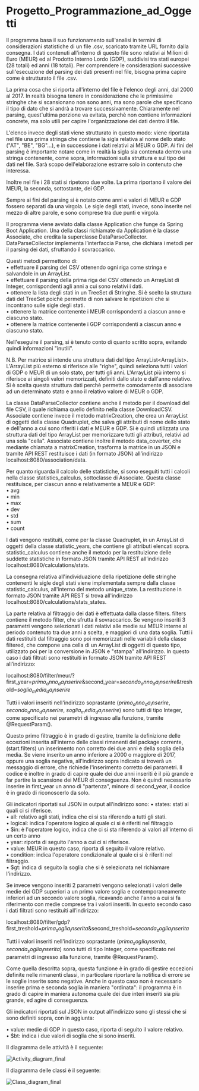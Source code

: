 # Progetto_Programmazione_ad_Oggetti


Il programma basa il suo funzionamento sull'analisi in termini di considerazioni statistiche di un file .csv, scaricato tramite URL fornito dalla consegna. I dati contenuti all'interno di questo file sono relativi ai Milioni di Euro (MEUR) ed al Prodotto Interno Lordo (GDP), suddivisi tra stati europei (28 totali) ed anni (18 totali).
Per comprendere le considerazioni successive sull'esecuzione del parsing dei dati presenti nel file, bisogna prima capire come è strutturato il file .csv.

La prima cosa che si riporta all'interno del file è l'elenco degli anni, dal 2000 al 2017. In realtà bisogna tenere in considerazione che le primissime stringhe che si scansionano non sono anni, ma sono parole che specificano il tipo di dato che si andrà a trovare successivamente. Chiaramente nel parsing, quest'ultima porzione va evitata, perchè non contiene informazioni concrete, ma solo utili per capire l'organizzazione dei dati dentro il file. 

L'elenco invece degli stati viene strutturato in questo modo: viene riportata nel file una prima stringa che contiene la sigla relativa al nome dello stato ("AT", "BE", "BG"...), e in successione i dati relativi ai MEUR o GDP. Ai fini del parsing è importante notare come in realtà la sigla sia contenuta dentro una stringa contenente, come sopra, informazioni sulla struttura e sul tipo dei dati nel file. Sarà scopo dell'elaborazione estrarre solo in contenuto che interessa.

Inoltre nel file i 28 stati si ripetono due volte. La prima riportano il valore dei MEUR, la seconda, sottostante, dei GDP.

Sempre ai fini del parsing si è notato come anni e valori di MEUR e GDP fossero separati da una virgola. Le sigle degli stati, invece, sono inserite nel mezzo di altre parole, e sono comprese tra due punti e virgola.

Il programma viene avviato dalla classe Application che funge da Spring Boot Application.
Una della classi richiamate da Application è la classe Associate, che eredita la superclasse DataParseCollector. 
DataParseCollector implementa l’interfaccia Parse, che dichiara i metodi per il parsing dei dati, sfruttando il sovraccarico.

Questi metodi permettono di:<br/>
•	effettuare il parsing del CSV ottenendo ogni riga come stringa e salvandole in un ArrayList.<br/>
•	effettuare il parsing della prima riga del CSV ottenedo un ArrayList di Integer, corrispondenti agli anni a cui sono relativi i dati.<br/>
•	ottenere la lista degli stati in un TreeSet di Stringhe. Si è scelto la struttura dati del TreeSet poichè permette di non salvare le ripetizioni che si incontrano sulle sigle degli stati.<br/>
•	ottenere la matrice contenente i MEUR corrispondenti a ciascun anno e ciascuno stato.<br/>
•	ottenere la matrice contenente i GDP corrispondenti a ciascun anno e ciascuno stato.<br/>

Nell'eseguire il parsing, si è tenuto conto di quanto scritto sopra, evitando quindi informazioni "inutili".

N.B. Per matrice si intende una struttura dati del tipo ArrayList<ArrayList<Float>>. L'ArrayList più esterno si riferisce alle "righe", quindi seleziona tutti i valori di GDP o MEUR di un solo stato, per tutti gli anni. L'ArrayList più interno si riferisce ai singoli valori memorizzati, definiti dallo stato e dall'anno relativo. Si è scelta questa struttura dati perchè permette comodamente di associare ad un determinato stato e anno il relativo valore di MEUR o GDP.
  
La classe DataParseCollector contiene anche il metodo per il download del file CSV, il quale richiama quello definito nella classe DownloadCSV. Associate contiene invece il metodo matrixCreation, che crea un ArrayList di oggetti della classe Quadruplet, che salva gli attributi di nome dello stato e dell'anno a cui sono riferiti i dati e MEUR e GDP. Si è quindi utilizzata una struttura dati del tipo ArrayList<Quadruplet> per memorizzare tutti gli attributi, relativi ad una sola "cella". 
Associate contiene inoltre il metodo data_coverter, che mediante chiamata a matrixCreation, trasforma la matrice in un JSON e tramite API REST restituisce i dati (in formato JSON) all’indirizzo localhost:8080/association/data.
 
Per quanto riguarda il calcolo delle statistiche, si sono eseguiti tutti i calcoli nella classe statistics_calculus, sottoclasse di Associate. Questa classe restituisce, per ciascun anno e relativamente a MEUR e GDP:<br/>
•	avg<br/>
•	min<br/>
•	max<br/>
•	dev<br/>
•	std<br/>
•	sum<br/>
•	count<br/>

I dati vengono restituiti, come per la classe Quadruplet, in un ArrayList di oggetti della classe statistic_years, che contiene gli attributi elencati sopra.
statistic_calculus contiene anche il metodo per la restituizione delle suddette statistiche in formato JSON tramite API REST all’indirizzo localhost:8080/calculations/stats.

La consegna relativa all'individuazione della ripetizione delle stringhe contenenti le sigle degli stati viene implementata sempre dalla classe statistic_calculus, all'interno del metodo unique_state. La restituzione in formato JSON tramite API REST si trova all'indirizzo localhost:8080/calculations/stats_states.

La parte relativa al filtraggio dei dati è effettuata dalla classe filters.
filters contiene il metodo filter, che sfrutta il sovraccarico. Se vengono inseriti 3 parametri vengono selezionati i dati relativi alle medie sui MEUR interne al periodo contenuto tra due anni a scelta, e maggiori di una data soglia. 
Tutti i dati restituiti dal filtraggio sono poi memorizzati nelle variabili della classe filtered, che compone una cella di un ArrayList di oggetti di questo tipo, utilizzato poi per la conversione in JSON e "stampa" all'indirizzo.
In questo caso i dati filtrati sono restituiti in formato JSON tramite API REST all’indirizzo:

localhost:8080/filter/meur/?first_year=$primo_anno_da_inserire$&second_year=$secondo_anno_da_inserire$&treshold=$soglia_media_da_inserire$

Tutti i valori inseriti nell'indirizzo soprastante ($primo_anno_da_inserire$, $secondo_anno_da_inserire$, $soglia_media_da_inserire$) sono tutti di tipo Integer, come specificato nei parametri di ingresso alla funzione, tramite @RequestParam().

Questo primo filtraggio è in grado di gestire, tramite la definizione delle eccezioni inserita all'interno delle classi rimanenti del package corrente, (start.filters) un inserimento non corretto dei due anni e della soglia della media.
Se viene inserito un anno inferiore a 2000 o maggiore di 2017, oppure una soglia negativa, all'indirizzo sopra indicato si troverà un messaggio di errore, che richiede l'inserimento corretto dei parametri.
Il codice è inoltre in grado di capire quale dei due anni inseriti è il più grande e far partire la scansione dei MEUR di conseguenza. Non è quindi necessario inserire in first_year un anno di "partenza", minore di second_year, il codice è in grado di riconoscerlo da solo.

Gli indicatori riportati sul JSON in output all'indirizzo sono:
•	states: stati ai quali ci si riferisce.<br/>
•	all: relativo agli stati, indica che ci si sta riferendo a tutti gli stati.<br/>
•	logical: indica l'operatore logico al quale ci si è riferiti nel filtraggio<br/>
•	$in: è l'operatore logico, indica che ci si sta riferendo ai valori all'interno di un certo anno<br/>
•	year: riporta di seguito l'anno a cui ci si riferisce.<br/>
•	value: MEUR in questo caso, riporta di seguito il valore relativo.<br/>
•	condition: indica l'operatore condizionale al quale ci si è riferiti nel filtraggio.<br/>
•	$gt: indica di seguito la soglia che si è selezionata nel richiamare l'indirizzo.<br/>


Se invece vengono inseriti 2 parametri vengono selezionati i valori delle medie dei GDP superiori a un primo valore soglia e contemporaneamente inferiori ad un secondo valore soglia, ricavando anche l'anno a cui si fa riferimento con medie comprese tra i valori inseriti.
In questo secondo caso i dati filtrati sono restituiti all’indirizzo:

localhost:8080/filter/gdp?first_treshold=$prima_soglia_inserita$&second_treshold=$seconda_soglia_inserita$

Tutti i valori inseriti nell'indirizzo soprastante ($prima_soglia_inserita$, $seconda_soglia_inserita$) sono tutti di tipo Integer, come specificato nei parametri di ingresso alla funzione, tramite @RequestParam().

Come quella descritta sopra, questa funzione è in grado di gestire eccezioni definite nelle rimanenti classi, in particolare riportare la notifica di errore se le soglie inserite sono negative.
Anche in questo caso non è necessario inserire prima e seconda soglia in maniera "ordinata": il programma è in grado di  capire in maniera autonoma quale dei due interi inseriti sia più grande, ed agire di conseguenza.

Gli indicatori riportati sul JSON in output all'indirizzo sono gli stessi che si sono definiti sopra, con in aggiunta:

•	value: medie di GDP in questo caso, riporta di seguito il valore relativo.<br/>
•	$bt: indica i due valori di soglia che si sono inseriti.<br/>

Il diagramma delle attività è il seguente:<br/>

![Activity_diagram_final](https://user-images.githubusercontent.com/52153086/61524672-331cb580-aa17-11e9-9b75-5bca39f82f13.png)

Il diagramma delle classi è il seguente:<br/> 

![Class_diagram_final](https://user-images.githubusercontent.com/52153086/61524450-c43f5c80-aa16-11e9-9043-bffc7d6d8c85.png)


